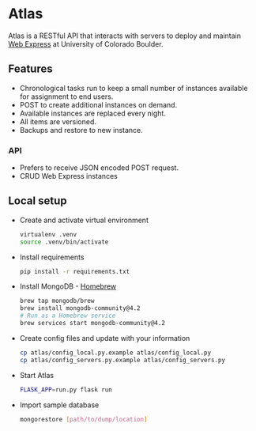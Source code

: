 # Atlas

Atlas is a RESTful API that interacts with servers to deploy and maintain [Web Express](https://github.com/CuBoulder/express) at University of Colorado Boulder.

## Features

* Chronological tasks run to keep a small number of instances available for assignment to end users.
* POST to create additional instances on demand.
* Available instances are replaced every night.
* All items are versioned.
* Backups and restore to new instance.

### API

* Prefers to receive JSON encoded POST request.
* CRUD Web Express instances

## Local setup

* Create and activate virtual environment

  ```sh
  virtualenv .venv
  source .venv/bin/activate
  ```

* Install requirements
  
  ```sh
  pip install -r requirements.txt
  ```

* Install MongoDB - [Homebrew](https://docs.mongodb.com/manual/tutorial/install-mongodb-on-os-x/)

  ```sh
  brew tap mongodb/brew
  brew install mongodb-community@4.2
  # Run as a Homebrew service
  brew services start mongodb-community@4.2
  ```

* Create config files and update with your information

  ```sh
  cp atlas/config_local.py.example atlas/config_local.py
  cp atlas/config_servers.py.example atlas/config_servers.py
  ```

* Start Atlas

  ```sh
  FLASK_APP=run.py flask run
  ```

* Import sample database

  ```sh
  mongorestore [path/to/dump/location]
  ```
